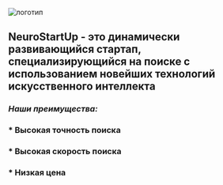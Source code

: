 ![логотип](https://camo.githubusercontent.com/ace14ee894d150192a7b05b12410738aa65528da742bbce69315a5f441320ea7/68747470733a2f2f692e696d6775722e636f6d2f495a4f525769492e706e67)

## **NeuroStartUp** - это динамически развивающийся стартап, специализирующийся на поиске с использованием новейших технологий искусственного интеллекта

### *Наши преимущества:*
### * Высокая точность поиска
### * Высокая скорость поиска
### * Низкая цена
